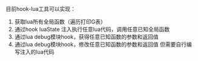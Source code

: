 目前hook-lua工具可以实现：
1. 获取lua所有全局函数（遍历打印G表）
2. 通过hook luaState 注入执行任意lua代码，调用任意已知全局函数
3. 通过lua debug模块hook，获得任意已知函数的参数和返回值
4. 通过lua debug模块hook，修改任意已知函数的参数和返回值
但需要自行编写注入的lua代码
